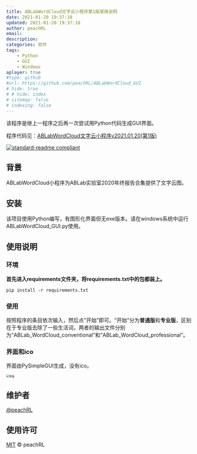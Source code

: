 ```yaml
---
title: ABLabWordCloud文字云小程序第1版使用说明
date: 2021-01-20 19:37:18
updated: 2021-01-20 19:37:18
author: peachRL
email: 
description: 
categories: 软件
tags: 
	- Python
	- GUI
	- Windows
aplayer: true
#type: github
#url: https://github.com/peachRL/ABLabWordCloud_GUI
# hide: true
# # hide: index
# sitemap: false
# indexing: false
---
```


该程序是继上一程序之后再一次尝试用Python代码生成GUI界面。

<!-- more -->

程序代码见：[ABLabWordCloud文字云小程序v2021.01.20(第1版)](https://github.com/peachRL/ABLabWordCloud_GUI)

[![standard-readme compliant](https://img.shields.io/badge/ABLabWordCloud-v2021.01.20-brightgreen.svg?style=flat-square)](https://github.com/peachRL/ABLabWordCloud_GUI)

## 背景

ABLabWordCloud小程序为ABLab实验室2020年终报告合集提供了文字云图。

## 安装

该项目使用Python编写，有图形化界面但无exe版本。请在windows系统中运行ABLabWordCloud_GUI.py使用。

## 使用说明

### 环境

**首先进入requirements文件夹，将requirements.txt中的包都装上。**

```shell
pip install -r requirements.txt
```

### 使用

按照程序的条目依次输入，然后点“开始”即可。“开始”分为**普通版**和**专业版**，区别在于专业版去除了一些生活词，两者的输出文件分别为“ABLab_WordCloud_conventional”和“ABLab_WordCloud_professional”。

### 界面和ico

界面由PySimpleGUI生成，没有ico。

<img src="https://image.wanyijizi.com/20210120/%E5%BE%AE%E4%BF%A1%E6%88%AA%E5%9B%BE_20210125165352.png" alt="界面" style="zoom:50%;" />

## 维护者

[@peachRL](https://github.com/peachrl)


## 使用许可

[MIT](LICENSE) © peachRL


